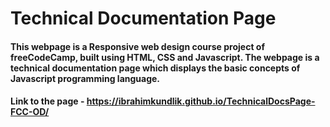 # Technical Documentation Page

#### This webpage is a Responsive web design course project of freeCodeCamp, built using HTML, CSS and Javascript. The webpage is a technical documentation page which displays the basic concepts of Javascript programming language.

#### Link to the page - https://ibrahimkundlik.github.io/TechnicalDocsPage-FCC-OD/
